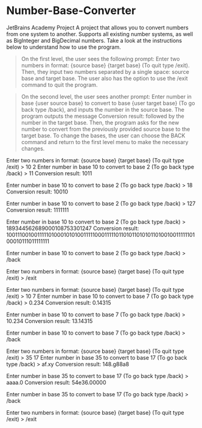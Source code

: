 # Number-Base-Converter
JetBrains Academy Project
A project that allows you to convert numbers from one system to another. Supports all existing number systems, as well as BigInteger and BigDecimal numbers.
Take a look at the instructions below to understand how to use the program.

> On the first level, the user sees the following prompt: Enter two numbers in format: {source base} {target base} (To quit type /exit). Then, they input two numbers separated by a single space: source base and target base. The user also has the option to use the /exit command to quit the program.

> On the second level, the user sees another prompt: Enter number in base {user source base} to convert to base {user target base} (To go back type /back), and inputs the number in the source base. The program outputs the message Conversion result: followed by the number in the target base. Then, the program asks for the new number to convert from the previously provided source base to the target base. To change the bases, the user can choose the BACK command and return to the first level menu to make the necessary changes.

Enter two numbers in format: {source base} {target base} (To quit type /exit) > 10 2
Enter number in base 10 to convert to base 2 (To go back type /back) > 11
Conversion result: 1011

Enter number in base 10 to convert to base 2 (To go back type /back) > 18
Conversion result: 10010

Enter number in base 10 to convert to base 2 (To go back type /back) > 127
Conversion result: 1111111

Enter number in base 10 to convert to base 2 (To go back type /back) > 189344562689000108753301247
Conversion result: 1001110010011111010001010100111110001111101101011010101101001001111110100010111011111111

Enter number in base 10 to convert to base 2 (To go back type /back) > /back

Enter two numbers in format: {source base} {target base} (To quit type /exit) > /exit

Enter two numbers in format: {source base} {target base} (To quit type /exit) > 10 7
Enter number in base 10 to convert to base 7 (To go back type /back) > 0.234
Conversion result: 0.14315

Enter number in base 10 to convert to base 7 (To go back type /back) > 10.234
Conversion result: 13.14315

Enter number in base 10 to convert to base 7 (To go back type /back) > /back

Enter two numbers in format: {source base} {target base} (To quit type /exit) > 35 17
Enter number in base 35 to convert to base 17 (To go back type /back) > af.xy
Conversion result: 148.g88a8

Enter number in base 35 to convert to base 17 (To go back type /back) > aaaa.0
Conversion result: 54e36.00000

Enter number in base 35 to convert to base 17 (To go back type /back) > /back

Enter two numbers in format: {source base} {target base} (To quit type /exit) > /exit

